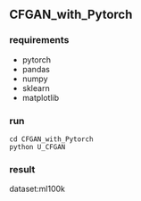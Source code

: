 ## CFGAN_with_Pytorch
### requirements
- pytorch
- pandas
- numpy
- sklearn
- matplotlib

### run
```
cd CFGAN_with_Pytorch
python U_CFGAN
```

### result
dataset:ml100k

